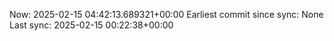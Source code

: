 Now: 2025-02-15 04:42:13.689321+00:00 Earliest commit since sync: None Last sync: 2025-02-15 00:22:38+00:00
